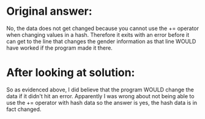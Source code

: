 # Original answer:

No, the data does not get changed because you cannot use the += operator when changing values in a hash.  Therefore it exits with an error before it can get to the line that changes the gender information as that line WOULD have worked if the program made it there.

# After looking at solution:

So as evidenced above, I did believe that the program WOULD change the data if it didn't hit an error.  Apparently I was wrong about not being able to use the += operator with hash data so the answer is yes, the hash data is in fact changed.